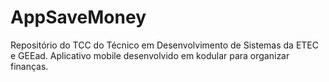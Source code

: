 # AppSaveMoney
Repositório do TCC do Técnico em Desenvolvimento de Sistemas da ETEC e GEEad. Aplicativo mobile desenvolvido em kodular para organizar finanças.
